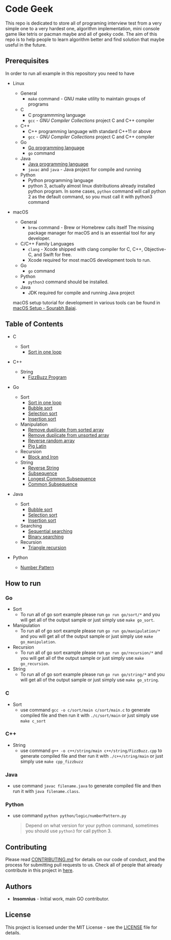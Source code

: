 # Code Geek

This repo is dedicated to store all of programing interview test from a very simple one to a very hardest one, algorithm implementation, mini console game like tetris or pacman maybe and all of geeky code. The aim of this repo is to help people to learn algorithm better and find solution that maybe useful in the future.

## Prerequisites

In order to run all example in this repository you need to have

- Linux

  - General
    - `make` command - GNU make utility to maintain groups of programs
  - C
    - C programmming language
    - `gcc` - _GNU Compiler Collections_ project C and C++ compiler
  - C++
    - C++ programming language with standard C++11 or above
    - `gcc` - _GNU Compiler Collections_ project C and C++ compiler
  - Go
    - [Go programming language](https://golang.org/doc/install)
    - `go` command
  - Java
    - [Java programming language](https://www.java.com/en/download/help/download_options.xml)
    - `javac` and `java` - Java project for compile and running
  - Python
    - Python programming language
    - python 3, actually almost linux distributions already installed python program. In some cases, `python` command will call python 2 as the default command, so you must call it with python3 command

- macOS

  - General
    - `brew` command - Brew or Homebrew calls itself The missing package manager for macOS and is an essential tool for any developer.
  - C/C++ Family Languages
    - `clang` - Xcode shipped with clang compiler for C, C++, Objective-C, and Swift for free.
    - Xcode required for most macOS development tools to run.
  - Go
    - `go` command
  - Python
    - `python3` command should be installed.
  - Java
    - JDK required for compile and running Java project

  macOS setup tutorial for development in various tools can be found in [macOS Setup - Sourabh Bajaj](http://sourabhbajaj.com/mac-setup/).

## Table of Contents

- C
  - Sort
    - [Sort in one loop](https://github.com/insomnius/programming-test-interview/blob/master/c/sort/sort-in-one-loop.c)
- C++
  - String
    - [FizzBuzz Program](/c++/string/FizzBuzz.cpp)
- Go

  - Sort
    - [Sort in one loop](https://github.com/insomnius/programming-test-interview/blob/master/go/sort/sort-in-one-loop.go)
    - [Bubble sort](https://github.com/insomnius/programming-test-interview/blob/master/go/sort/bubble-sort.go)
    - [Selection sort](https://github.com/insomnius/programming-test-interview/blob/master/go/sort/selection-sort.go)
    - [Insertion sort](https://github.com/insomnius/programming-test-interview/blob/master/go/sort/insertion-sort.go)
  - Manipulation
    - [Remove duplicate from sorted array](https://github.com/insomnius/programming-test-interview/blob/master/go/manipulation/remove_duplicate_from_sorted_array.go)
    - [Remove duplicate from unsorted array](https://github.com/insomnius/programming-test-interview/blob/master/go/manipulation/remove_duplicate_from_unsorted_array.go)
    - [Reverse random array](https://github.com/insomnius/programming-test-interview/blob/master/go/manipulation/reverse_random_array.go)
    - [Pig Latin](https://github.com/insomnius/programming-test-interview/blob/master/go/manipulation/pig_latin.go.go)
  - Recursion
    - [Block and Iron](https://github.com/insomnius/programming-test-interview/blob/master/go/recursion/block_and_iron.go)
  - String
    - [Reverse String](https://github.com/insomnius/programming-test-interview/blob/master/go/string/reverse_string.go)
    - [Subsequence](https://github.com/insomnius/programming-test-interview/blob/master/go/string/subsequence.go)
    - [Longest Common Subsequence](https://github.com/insomnius/programming-test-interview/blob/master/go/string/longest_common_subsequence.go)
    - [Common Subsequence](https://github.com/insomnius/programming-test-interview/blob/master/go/string/common_subsequence.go)

- Java

  - Sort
    - [Bubble sort](https://github.com/insomnius/programming-test-interview/blob/master/java/sort/BubbleSort.java)
    - [Selection sort](https://github.com/insomnius/programming-test-interview/blob/master/java/sort/SelectionSort.java)
    - [Insertion sort](https://github.com/insomnius/programming-test-interview/blob/master/java/sort/InsertionSort.java)
  - Searching
    - [Sequential searching](https://github.com/insomnius/programming-test-interview/blob/master/java/searching/SequentialSearching.java)
    - [Binary searching](https://github.com/insomnius/programming-test-interview/blob/master/java/searching/BinarySearching.java)
  - Recursion
    - [Triangle recursion](https://github.com/insomnius/programming-test-interview/blob/master/java/recursion/TriangleRecursion.java)

- Python
  - [Number Pattern](/python/logic/numberPattern.py)

## How to run

### Go

- Sort
  - To run all of go sort example please run `go run go/sort/*` and you will get all of the output sample or just simply use `make go_sort`.
- Manipulation
  - To run all of go sort example please run `go run go/manipulation/*` and you will get all of the output sample or just simply use `make go_manipulation`.
- Recursion
  - To run all of go sort example please run `go run go/recursion/*` and you will get all of the output sample or just simply use `make go_recursion`.
- String
  - To run all of go sort example please run `go run go/string/*` and you will get all of the output sample or just simply use `make go_string`.

### C

- Sort
  - use command `gcc -o c/sort/main c/sort/main.c` to generate compiled file and then run it with `./c/sort/main` or just simply use `make c_sort`

### C++

- String
  - use command `g++ -o c++/string/main c++/string/FizzBuzz.cpp` to generate compiled file and ther run it with `./c++/string/main` or just simply use `make cpp_fizzbuzz`

### Java

- use command `javac filename.java` to generate compiled file and then run it with `java filename.class`.

### Python

- use command `python python/logic/numberPattern.py`
  > Depend on what version for your python command, sometimes you should use `python3` for call python 3.

## Contributing

Please read [CONTRIBUTING.md](https://github.com/insomnius/code-geek/blob/master/CONTRIBUTING.md) for details on our code of conduct, and the process for submitting pull requests to us. Check all of people that already contribute in this project in [here](https://github.com/insomnius/code-geek/blob/master/CONTRIBUTOR).

## Authors

- **Insomnius** - Initial work, main GO contributor.

## License

This project is licensed under the MIT License - see the [LICENSE](https://github.com/insomnius/code-geek/blob/master/LICENSE) file for details.
